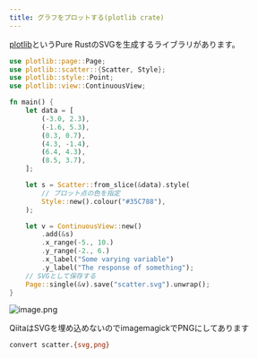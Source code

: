 ```yaml
---
title: グラフをプロットする(plotlib crate)
---
```


[plotlib](https://github.com/milliams/plotlib)というPure RustのSVGを生成するライブラリがあります。

```rust
use plotlib::page::Page;
use plotlib::scatter::{Scatter, Style};
use plotlib::style::Point;
use plotlib::view::ContinuousView;

fn main() {
    let data = [
        (-3.0, 2.3),
        (-1.6, 5.3),
        (0.3, 0.7),
        (4.3, -1.4),
        (6.4, 4.3),
        (8.5, 3.7),
    ];

    let s = Scatter::from_slice(&data).style(
        // プロット点の色を指定
        Style::new().colour("#35C788"),
    );

    let v = ContinuousView::new()
        .add(&s)
        .x_range(-5., 10.)
        .y_range(-2., 6.)
        .x_label("Some varying variable")
        .y_label("The response of something");
    // SVGとして保存する
    Page::single(&v).save("scatter.svg").unwrap();
}
```

![image.png](https://qiita-image-store.s3.ap-northeast-1.amazonaws.com/0/30426/85f0fed6-b37f-01e0-8906-529b22015860.png)

QiitaはSVGを埋め込めないのでimagemagickでPNGにしてあります

```sh
convert scatter.{svg,png}
```

